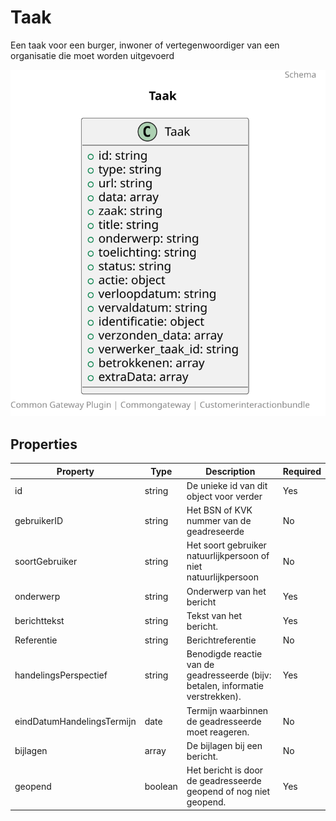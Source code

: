 # Taak

Een taak voor een burger, inwoner of vertegenwoordiger van een organisatie die moet worden uitgevoerd

![Class Diagram](https://github.com/CommonGateway/CustomerInteractionBundle/blob/main/docs/schema/klant.taak.svg)

## Properties

| Property | Type | Description | Required |
|----------|------|-------------|----------|
| id | string | De unieke id van dit object voor verder | Yes |
| gebruikerID | string | Het BSN of KVK nummer van de geadreseerde | No |
| soortGebruiker | string | Het soort gebruiker natuurlijkpersoon of niet natuurlijkpersoon | No |
| onderwerp | string | Onderwerp van het bericht | Yes |
| berichttekst | string | Tekst van het bericht. | Yes |
| Referentie | string | Berichtreferentie | No |
| handelingsPerspectief | string | Benodigde reactie van de geadresseerde (bijv: betalen, informatie verstrekken). | Yes |
| eindDatumHandelingsTermijn | date | Termijn waarbinnen de geadresseerde moet reageren. | No |
| bijlagen | array | De bijlagen bij een bericht. | No |
| geopend | boolean | Het bericht is door de geadresseerde geopend of nog niet geopend. | Yes |
